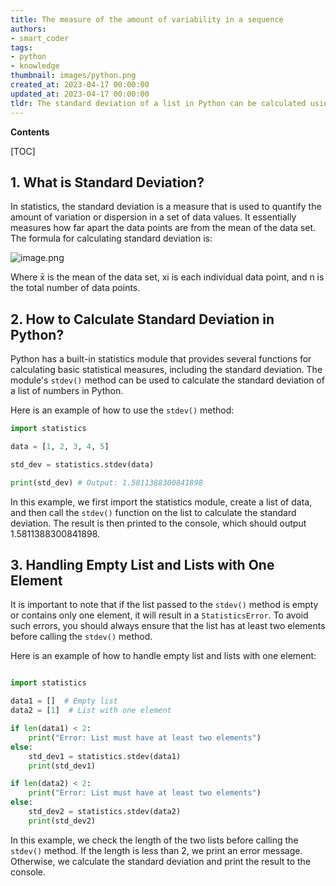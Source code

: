 ```yaml
---
title: The measure of the amount of variability in a sequence
authors:
- smart_coder
tags:
- python
- knowledge
thumbnail: images/python.png
created_at: 2023-04-17 00:00:00
updated_at: 2023-04-17 00:00:00
tldr: The standard deviation of a list in Python can be calculated using the statistics module`s stdev() function.
---
```


**Contents**

[TOC]

## 1. What is Standard Deviation?
In statistics, the standard deviation is a measure that is used to quantify the amount of variation or dispersion in a set of data values. It essentially measures how far apart the data points are from the mean of the data set. The formula for calculating standard deviation is:

![image.png](attachment:image.png)

Where x̄ is the mean of the data set, xi is each individual data point, and n is the total number of data points.

## 2. How to Calculate Standard Deviation in Python?
Python has a built-in statistics module that provides several functions for calculating basic statistical measures, including the standard deviation. The module's `stdev()` method can be used to calculate the standard deviation of a list of numbers in Python. 

Here is an example of how to use the `stdev()` method:

```python
import statistics

data = [1, 2, 3, 4, 5]

std_dev = statistics.stdev(data)

print(std_dev) # Output: 1.5811388300841898
```
In this example, we first import the statistics module, create a list of data, and then call the `stdev()` function on the list to calculate the standard deviation. The result is then printed to the console, which should output 1.5811388300841898.

## 3. Handling Empty List and Lists with One Element
It is important to note that if the list passed to the `stdev()` method is empty or contains only one element, it will result in a `StatisticsError`. To avoid such errors, you should always ensure that the list has at least two elements before calling the `stdev()` method.

Here is an example of how to handle empty list and lists with one element:

```python

import statistics

data1 = []  # Empty list
data2 = [1]  # List with one element

if len(data1) < 2:
    print("Error: List must have at least two elements")
else:
    std_dev1 = statistics.stdev(data1)
    print(std_dev1)

if len(data2) < 2:
    print("Error: List must have at least two elements")
else:
    std_dev2 = statistics.stdev(data2)
    print(std_dev2)
```

In this example, we check the length of the two lists before calling the `stdev()` method. If the length is less than 2, we print an error message. Otherwise, we calculate the standard deviation and print the result to the console.

